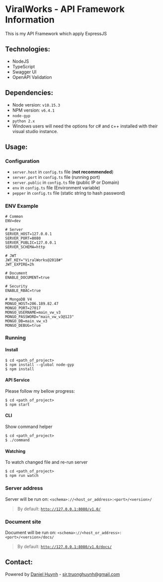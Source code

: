 # ViralWorks - API Framework Information
This is my API Framework which apply ExpressJS

## Technologies:
- NodeJS
- TypeScript
- Swagger UI
- OpenAPI Validation

## Dependencies:
- Node version: `v10.15.3`
- NPM version: `v6.4.1`
- `node-gyp`
- `python 2.x`
- Windows users will need the options for c# and c++ installed with their visual studio instance.

## Usage:
### Configuration
- `server.host` in `config.ts` file (**not recommended**)
- `server.port` in `config.ts` file (running port)
- `server.public` in `config.ts` file (public IP or Domain)
- `env` in `config.ts` file (Environment variable)
- `pepper` in  `config.ts` file (static string to hash password)

### ENV Example
```
# Common
ENV=dev

# Server
SERVER_HOST=127.0.0.1
SERVER_PORT=8080
SERVER_PUBLIC=127.0.0.1
SERVER_SCHEMA=http

# JWT
JWT_KEY="ViralWorks@2018#"
JWT_EXPIRE=2h

# Document
ENABLE_DOCUMENT=true

# Security
ENABLE_RBAC=true

# MongoDB V4
MONGO_HOST=206.189.82.47
MONGO_PORT=27017
MONGO_USERNAME=main_vw_v3
MONGO_PASSWORD="main_vw_v3@123"
MONGO_DB=main_vw_v3
MONGO_DEBUG=true
```

### Running
#### Install
```
$ cd <path_of_project>
$ npm install --global node-gyp
$ npm install
```

#### API Service
Please follow my bellow progress:
```
$ cd <path_of_project>
$ npm start
```

#### CLI
Show command helper
```
$ cd <path_of_project>
$ ./command
```

#### Watching
To watch changed file and re-run server
```
$ cd <path_of_project>
$ npm run watch
```

### Server address
Server will be run on: `<schema>://<host_or_address>:<port>/<version>/`
> By default: [`http://127.0.0.1:8080/v1.0/`](http://127.0.0.1:8080/v1.0/)

### Document site
Document will be run on: `<schema>://<host_or_address>:<port>/<version>/docs/`
> By default: [`http://127.0.0.1:8080/v1.0/docs/`](http://127.0.0.1:8080/v1.0/docs/)

## Contact:
Powered by [Daniel Huynh](https://www.linkedin.com/in/huynh-nhat-truong/) - [sir.truonghuynh@gmail.com](mailto:sir.truonghuynh@gmail.com)